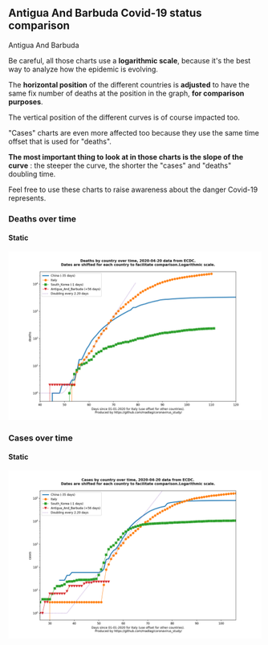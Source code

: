 ## Antigua And Barbuda Covid-19 status comparison 

Antigua And Barbuda



Be careful, all those charts use a **logarithmic scale**, because it's the best way to analyze how the epidemic is evolving.
 
The **horizontal position** of the different countries is **adjusted** to have the same fix number of deaths at the position in the graph, **for comparison purposes**.

The vertical position of the different curves is of course impacted too.

"Cases" charts are even more affected too because they use the same time offset that is used for "deaths".

**The most important thing to look at in those charts is the slope of the curve** : the steeper the curve, the shorter the "cases" and "deaths" doubling time.

Feel free to use these charts to raise awareness about the danger Covid-19 represents. 


 
### Deaths over time
 
#### Static
![Antigua And Barbuda covid-19 deaths static chart](https://raw.githubusercontent.com/madlag/coronavirus_study/master/notebooks/graphs/2020-04-20/countries/Antigua_And_Barbuda/2020-04-20_Antigua_And_Barbuda_deaths.png "Antigua And Barbuda covid-19 deaths static chart")   

 
### Cases over time
 
#### Static
![Antigua And Barbuda covid-19 cases static chart](https://raw.githubusercontent.com/madlag/coronavirus_study/master/notebooks/graphs/2020-04-20/countries/Antigua_And_Barbuda/2020-04-20_Antigua_And_Barbuda_cases.png "Antigua And Barbuda covid-19 cases static chart")   


